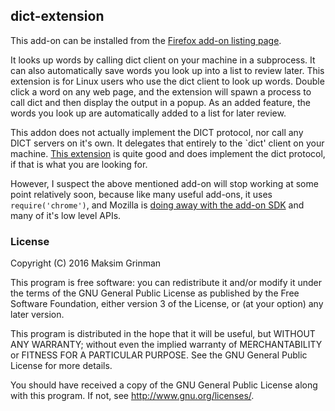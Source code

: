 ## dict-extension
This add-on can be installed from the [Firefox add-on listing page][hosted].

  [hosted]: https://addons.mozilla.org/en-US/firefox/addon/dict-extension/

It looks up words by calling dict client on your machine in a subprocess. It can
also automatically save words you look up into a list to review later. This
extension is for Linux users who use the dict client to look up words. Double
click a word on any web page, and the extension will spawn a process to call
dict and then display the output in a popup. As an added feature, the words you
look up are automatically added to a list for later review.

This addon does not actually implement the DICT protocol, nor call any DICT
servers on it's own. It delegates that entirely to the `dict' client on your
machine. [This extension][another_dict_extension] is quite good and does
implement the dict protocol, if that is what you are looking for.

  [another_dict_extension]: https://addons.mozilla.org/en-US/firefox/addon/dict/

However, I suspect the above mentioned add-on will stop working at some point
relatively soon, because like many useful add-ons, it uses `require('chrome')`,
and Mozilla is [doing away with the add-on SDK][plans] and many of it's low
level APIs.

  [plans]: https://blog.mozilla.org/addons/2015/08/21/the-future-of-developing-firefox-add-ons/

### License
Copyright (C) 2016 Maksim Grinman

This program is free software: you can redistribute it and/or modify
it under the terms of the GNU General Public License as published by
the Free Software Foundation, either version 3 of the License, or
(at your option) any later version.

This program is distributed in the hope that it will be useful,
but WITHOUT ANY WARRANTY; without even the implied warranty of
MERCHANTABILITY or FITNESS FOR A PARTICULAR PURPOSE.  See the
GNU General Public License for more details.

You should have received a copy of the GNU General Public License
along with this program. If not, see <http://www.gnu.org/licenses/>.

